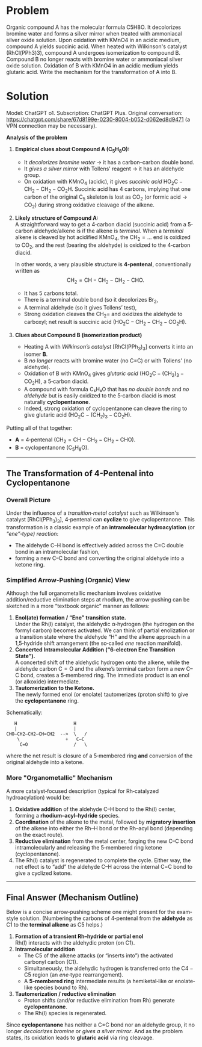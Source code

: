 # Problem

Organic compound A has the molecular formula C5H8O. It decolorizes bromine water and forms a silver mirror when treated with ammoniacal silver oxide solution. Upon oxidation with KMnO4 in an acidic medium, compound A yields succinic acid. When heated with Wilkinson's catalyst (RhCl(PPh3)3), compound A undergoes isomerization to compound B. Compound B no longer reacts with bromine water or ammoniacal silver oxide solution. Oxidation of B with KMnO4 in an acidic medium yields glutaric acid. Write the mechanism for the transformation of A into B.

# Solution

Model: ChatGPT o1.
Subscription: ChatGPT Plus.
Original conversation: https://chatgpt.com/share/67d8199e-0230-8004-b052-d062ed8d9471 (a VPN connection may be necessary).

**Analysis of the problem**

1. **Empirical clues about Compound A ($\mathrm{C_{5}H_{8}O}$):**  
    - It *decolorizes bromine water* $\rightarrow$ it has a carbon–carbon double bond.  
    - It *gives a silver mirror* with Tollens’ reagent $\rightarrow$ it has an aldehyde group.  
    - On oxidation with $\mathrm{KMnO_4}$ (acidic), it gives *succinic acid* $\mathrm{HO_2C{-}CH_2{-}CH_2{-}CO_2H}$. Succinic acid has 4 carbons, implying that one carbon of the original $\mathrm{C_5}$ skeleton is lost as $\mathrm{CO_2}$ (or formic acid $\to$ $\mathrm{CO_2}$) during strong oxidative cleavage of the alkene.
2. **Likely structure of Compound A:**  
    A straightforward way to get a 4‐carbon diacid (succinic acid) from a 5‐carbon aldehyde/alkene is if the alkene is *terminal.* When a *terminal* alkene is cleaved by hot acidified $\mathrm{KMnO_4}$, the $\mathrm{CH_{2}=...}$ end is oxidized to $\mathrm{CO_2}$, and the rest (bearing the aldehyde) is oxidized to the 4‐carbon diacid.  
    
    In other words, a very plausible structure is **4‐pentenal**, conventionally written as  
    $$
    \mathrm{CH_2=CH{-}CH_2{-}CH_2{-}CHO}.
    $$
    - It has 5 carbons total.  
    - There is a terminal double bond (so it decolorizes $\mathrm{Br_2}$,  
    - A terminal aldehyde (so it gives Tollens’ test),  
    - Strong oxidation cleaves the $\mathrm{CH_2=}$ and oxidizes the aldehyde to carboxyl; net result is succinic acid ($\mathrm{HO_2C{-}CH_2{-}CH_2{-}CO_2H}$).  
3. **Clues about Compound B (isomerization product)**  
    - Heating A with *Wilkinson’s catalyst* $\bigl[\mathrm{RhCl(PPh_3)_3}\bigr]$ converts it into an isomer **B**.  
    - B *no longer* reacts with bromine water (no C=C) or with Tollens' (no aldehyde).  
    - Oxidation of B with $\mathrm{KMnO_4}$ gives *glutaric acid* ($\mathrm{HO_2C{-}(CH_2)_3{-}CO_2H}$), a 5‐carbon diacid.  
    - A compound with formula C₅H₈O that has *no double bonds* and *no aldehyde* but is easily oxidized to the 5‐carbon diacid is most naturally **cyclopentanone**.  
    - Indeed, strong oxidation of cyclopentanone can cleave the ring to give glutaric acid ($\mathrm{HO_2C{-}(CH_2)_3{-}CO_2H}$).

Putting all of that together:  
- **A** = 4‐pentenal ($\mathrm{CH_2=CH{-}CH_2{-}CH_2{-}CHO}$).  
- **B** = cyclopentanone ($\mathrm{C_5H_8O}$).

---

## The Transformation of 4-Pentenal into Cyclopentanone

### Overall Picture

Under the influence of a *transition‐metal catalyst* such as Wilkinson's catalyst $\bigl[\mathrm{RhCl(PPh_3)_3}\bigr]$, 4‐pentenal can **cyclize** to give cyclopentanone. This transformation is a classic example of an **intramolecular hydroacylation** (or *“ene”‐type) reaction*:
- The aldehyde C–H bond is effectively added across the C=C double bond in an intramolecular fashion,  
- forming a new C–C bond and converting the original aldehyde into a ketone ring.

### Simplified Arrow-Pushing (Organic) View

Although the full organometallic mechanism involves oxidative addition/reductive elimination steps at rhodium, the arrow‐pushing can be sketched in a more “textbook organic” manner as follows:
1. **Enol(ate) formation / “Ene” transition state.**  
    Under the Rh(I) catalyst, the aldehydic α‐hydrogen (the hydrogen on the formyl carbon) becomes activated.  We can think of partial enolization or a transition state where the aldehyde “H” and the alkene approach in a 1,5‐hydride shift arrangement (the so‐called *ene* reaction manifold).
2. **Concerted Intramolecular Addition (“6‐electron Ene Transition State”).**  
    A concerted shift of the aldehydic hydrogen onto the alkene, while the aldehyde carbon $\mathrm{C=O}$ and the alkene’s terminal carbon form a new C–C bond, creates a 5‐membered ring.  The immediate product is an enol (or alkoxide) intermediate.
3. **Tautomerization to the Ketone.**  
    The newly formed enol (or enolate) tautomerizes (proton shift) to give the **cyclopentanone** ring.  

Schematically:

```
   H                     H
   |                     |
CHO–CH2–CH2–CH=CH2  -->  \   /
    \                 +   C–C
     C=O                 /   \
```

where the net result is closure of a 5‐membered ring **and** conversion of the original aldehyde into a ketone.

### More "Organometallic" Mechanism

A more catalyst‐focused description (typical for Rh‐catalyzed hydroacylation) would be:
1. **Oxidative addition** of the aldehyde C–H bond to the Rh(I) center, forming a **rhodium–acyl–hydride** species.  
2. **Coordination** of the alkene to the metal, followed by **migratory insertion** of the alkene into either the Rh–H bond or the Rh–acyl bond (depending on the exact route).  
3. **Reductive elimination** from the metal center, forging the new C–C bond intramolecularly and releasing the 5‐membered ring ketone (cyclopentanone).  
4. The Rh(I) catalyst is regenerated to complete the cycle.
Either way, the net effect is to “add” the aldehyde C–H across the internal C=C bond to give a cyclized ketone. 

---

## Final Answer (Mechanism Outline)

Below is a concise arrow‐pushing scheme one might present for the exam‐style solution.  (Numbering the carbons of 4‐pentenal from the **aldehyde** as C1 to the **terminal alkene** as C5 helps.)
1. **Formation of a transient Rh–hydride or partial enol**  
    $\mathrm{Rh(I)}$ interacts with the aldehydic proton (on C1).  
2. **Intramolecular addition**  
    - The C5 of the alkene attacks (or “inserts into”) the activated carbonyl carbon (C1).  
    - Simultaneously, the aldehydic hydrogen is transferred onto the $\mathrm{C4{-}C5}$ region (an *ene*‐type rearrangement).  
    - A **5‐membered ring** intermediate results (a hemiketal‐like or enolate‐like species bound to Rh).  
3. **Tautomerization / reductive elimination**  
    - Proton shifts (and/or reductive elimination from Rh) generate **cyclopentanone**.  
    - The Rh(I) species is regenerated.  

Since **cyclopentanone** has neither a C=C bond nor an aldehyde group, it no longer *decolorizes bromine* or *gives a silver mirror*.  And as the problem states, its oxidation leads to **glutaric acid** via ring cleavage.
